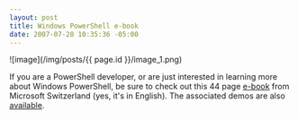 ```yaml
---
layout: post
title: Windows PowerShell e-book
date: 2007-07-28 10:35:36 -05:00
---
```


![image](/img/posts/{{ page.id }}/image_1.png) 

If you are a PowerShell developer, or are just interested in learning more about Windows PowerShell, be sure to check out this 44 page [e-book](http://download.microsoft.com/download/a/9/4/a94270c7-ed16-4c72-8280-658c66315719/Windows%20Powershell%20-%20EN.zip) from Microsoft Switzerland (yes, it's in English). The associated demos are also [available](http://download.microsoft.com/download/a/9/4/a94270c7-ed16-4c72-8280-658c66315719/PowerShell-Demofiles.zip).
